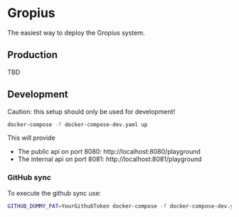 # Gropius

The easiest way to deploy the Gropius system.

## Production

TBD

## Development

Caution: this setup should only be used for development!

```sh
docker-compose -f docker-compose-dev.yaml up
```

This will provide
- The public api on port 8080: http://localhost:8080/playground
- The internal api on port 8081: http://localhost:8081/playground

### GitHub sync

To execute the github sync use:

```sh
GITHUB_DUMMY_PAT=YourGithubToken docker-compose -f docker-compose-dev.yaml up github
```

